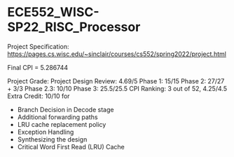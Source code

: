 # ECE552_WISC-SP22_RISC_Processor

Project Specification: https://pages.cs.wisc.edu/~sinclair/courses/cs552/spring2022/project.html

Final CPI = 5.286744

Project Grade:
Project Design Review: 4.69/5
Phase 1: 15/15
Phase 2: 27/27 + 3/3
Phase 2.3: 10/10
Phase 3: 25.5/25.5
CPI Ranking: 3 out of 52, 4.25/4.5
Extra Credit: 10/10 for
  - Branch Decision in Decode stage
  - Additional forwarding paths
  - LRU cache replacement policy
  - Exception Handling
  - Synthesizing the design
  - Critical Word First Read (LRU) Cache
